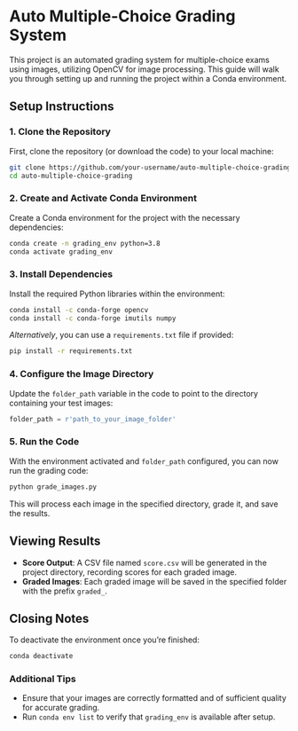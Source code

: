 
# Auto Multiple-Choice Grading System

This project is an automated grading system for multiple-choice exams using images, utilizing OpenCV for image processing. This guide will walk you through setting up and running the project within a Conda environment.

## Setup Instructions

### 1. Clone the Repository
First, clone the repository (or download the code) to your local machine:
```bash
git clone https://github.com/your-username/auto-multiple-choice-grading.git
cd auto-multiple-choice-grading
```

### 2. Create and Activate Conda Environment
Create a Conda environment for the project with the necessary dependencies:

```bash
conda create -n grading_env python=3.8
conda activate grading_env
```

### 3. Install Dependencies
Install the required Python libraries within the environment:

```bash
conda install -c conda-forge opencv
conda install -c conda-forge imutils numpy
```

*Alternatively*, you can use a `requirements.txt` file if provided:
```bash
pip install -r requirements.txt
```

### 4. Configure the Image Directory
Update the `folder_path` variable in the code to point to the directory containing your test images:
```python
folder_path = r'path_to_your_image_folder'
```

### 5. Run the Code
With the environment activated and `folder_path` configured, you can now run the grading code:

```bash
python grade_images.py
```

This will process each image in the specified directory, grade it, and save the results.

## Viewing Results

- **Score Output**: A CSV file named `score.csv` will be generated in the project directory, recording scores for each graded image.
- **Graded Images**: Each graded image will be saved in the specified folder with the prefix `graded_`.
  
## Closing Notes

To deactivate the environment once you’re finished:
```bash
conda deactivate
```

### Additional Tips
- Ensure that your images are correctly formatted and of sufficient quality for accurate grading.
- Run `conda env list` to verify that `grading_env` is available after setup.
